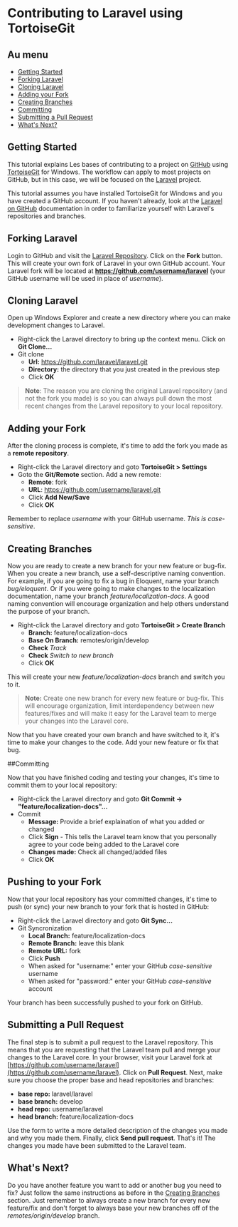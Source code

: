 # Contributing to Laravel using TortoiseGit

## Au menu

- [Getting Started](#getting-started)
- [Forking Laravel](#forking-laravel)
- [Cloning Laravel](#cloning-laravel)
- [Adding your Fork](#adding-your-fork)
- [Creating Branches](#creating-branches)
- [Committing](#committing)
- [Submitting a Pull Request](#submitting-a-pull-request)
- [What's Next?](#whats-next)

<a name="getting-started"></a>
## Getting Started

This tutorial explains Les bases of contributing to a project on [GitHub](https://github.com/) using [TortoiseGit](http://code.google.com/p/tortoisegit/) for Windows. The workflow can apply to most projects on GitHub, but in this case, we will be focused on the [Laravel](https://github.com/laravel/laravel) project.

This tutorial assumes you have installed TortoiseGit for Windows and you have created a GitHub account. If you haven't already, look at the [Laravel on GitHub](/3/contrib/github) documentation in order to familiarize yourself with Laravel's repositories and branches.

<a name="forking-laravel"></a>
## Forking Laravel

Login to GitHub and visit the [Laravel Repository](https://github.com/laravel/laravel). Click on the **Fork** button. This will create your own fork of Laravel in your own GitHub account. Your Laravel fork will be located at **https://github.com/username/laravel** (your GitHub username will be used in place of *username*).

<a name="cloning-laravel"></a>
## Cloning Laravel

Open up Windows Explorer and create a new directory where you can make development changes to Laravel.

- Right-click the Laravel directory to bring up the context menu. Click on **Git Clone...**
- Git clone
  - **Url:** https://github.com/laravel/laravel.git
  - **Directory:** the directory that you just created in the previous step
  - Click **OK**

> **Note**: The reason you are cloning the original Laravel repository (and not the fork you made) is so you can always pull down the most recent changes from the Laravel repository to your local repository.

<a name="adding-your-fork"></a>
## Adding your Fork

After the cloning process is complete, it's time to add the fork you made as a **remote repository**.

- Right-click the Laravel directory and goto **TortoiseGit > Settings**
- Goto the **Git/Remote** section. Add a new remote:
  - **Remote**: fork
  - **URL**: https://github.com/username/laravel.git
  - Click **Add New/Save**
  - Click **OK**

Remember to replace *username* with your GitHub username. *This is case-sensitive*.

<a name="creating-branches"></a>
## Creating Branches

Now you are ready to create a new branch for your new feature or bug-fix. When you create a new branch, use a self-descriptive naming convention. For example, if you are going to fix a bug in Eloquent, name your branch *bug/eloquent*. Or if you were going to make changes to the localization documentation, name your branch *feature/localization-docs*. A good naming convention will encourage organization and help others understand the purpose of your branch.

- Right-click the Laravel directory and goto **TortoiseGit > Create Branch**
  - **Branch:** feature/localization-docs
  - **Base On Branch:** remotes/origin/develop
  - **Check** *Track*
  - **Check** *Switch to new branch*
  - Click **OK**

This will create your new *feature/localization-docs* branch and switch you to it.

> **Note:** Create one new branch for every new feature or bug-fix. This will encourage organization, limit interdependency between new features/fixes and will make it easy for the Laravel team to merge your changes into the Laravel core.

Now that you have created your own branch and have switched to it, it's time to make your changes to the code. Add your new feature or fix that bug.

<a name="committing"></a>
##Committing

Now that you have finished coding and testing your changes, it's time to commit them to your local repository:

-  Right-click the Laravel directory and goto **Git Commit -> "feature/localization-docs"...**
- Commit
  - **Message:** Provide a brief explaination of what you added or changed
  - Click **Sign** - This tells the Laravel team know that you personally agree to your code being added to the Laravel core
  - **Changes made:** Check all changed/added files
  - Click **OK**

<a name="pushing-to-your-fork"></a>
## Pushing to your Fork

Now that your local repository has your committed changes, it's time to push (or sync) your new branch to your fork that is hosted in GitHub:

- Right-click the Laravel directory and goto **Git Sync...**
- Git Syncronization
  - **Local Branch:** feature/localization-docs
  - **Remote Branch:** leave this blank
  - **Remote URL:** fork
  - Click **Push**
  - When asked for "username:" enter your GitHub *case-sensitive* username
  - When asked for "password:" enter your GitHub *case-sensitive* account

Your branch has been successfully pushed to your fork on GitHub.

<a name="submitting-a-pull-request"></a>
## Submitting a Pull Request

The final step is to submit a pull request to the Laravel repository. This means that you are requesting that the Laravel team pull and merge your changes to the Laravel core. In your browser, visit your Laravel fork at [https://github.com/username/laravel](https://github.com/username/laravel). Click on **Pull Request**. Next, make sure you choose the proper base and head repositories and branches:

- **base repo:** laravel/laravel
- **base branch:** develop
- **head repo:** username/laravel
- **head branch:** feature/localization-docs

Use the form to write a more detailed description of the changes you made and why you made them. Finally, click **Send pull request**. That's it! The changes you made have been submitted to the Laravel team.

<a name="whats-next"></a>
## What's Next?

Do you have another feature you want to add or another bug you need to fix? Just follow the same instructions as before in the [Creating Branches](#creating-branches) section. Just remember to always create a new branch for every new feature/fix and don't forget to always base your new branches off of the *remotes/origin/develop* branch.
